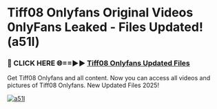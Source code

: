 # Tiff08 Onlyfans Original Videos 0nlyFans Leaked - Files Updated! (a51l)

<h3>🔴 CLICK HERE 🌐==►► <a href="https://tinyurl.com/ehrbuxhb" rel="nofollow">Tiff08 Onlyfans Updated Files</a></h3>

Get Tiff08 Onlyfans and all content. Now you can access all videos and pictures of Tiff08 Onlyfans. New Updated Files 2025!

[![a51l](https://i.imgur.com/lVYEuWS.gif)](https://tinyurl.com/ehrbuxhb)
